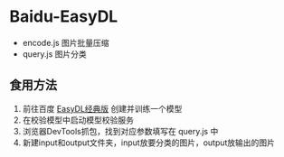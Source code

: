 # Baidu-EasyDL

- encode.js 图片批量压缩
- query.js 图片分类

## 食用方法
1. 前往百度 [EasyDL经典版](https://ai.baidu.com/easydl/lite) 创建并训练一个模型
2. 在校验模型中启动模型校验服务
3. 浏览器DevTools抓包，找到对应参数填写在 query.js 中
4. 新建input和output文件夹，input放要分类的图片，output放输出的图片